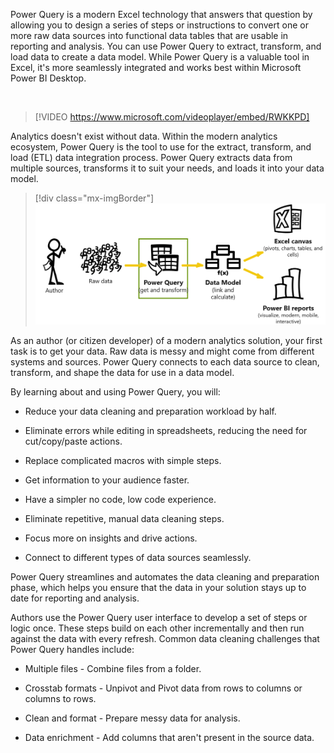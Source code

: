 Power Query is a modern Excel technology that answers that question by allowing you to design a series of steps or instructions to convert one or more raw data sources into functional data tables that are usable in reporting and analysis. You can use Power Query to extract, transform, and load data to create a data model. While Power Query is a valuable tool in Excel, it's more seamlessly integrated and works best within Microsoft Power BI Desktop.

&nbsp;
> [!VIDEO https://www.microsoft.com/videoplayer/embed/RWKKPD]

Analytics doesn't exist without data. Within the modern analytics ecosystem, Power Query is the tool to use for the extract, transform, and load (ETL) data integration process. Power Query extracts data from multiple sources, transforms it to suit your needs, and loads it into your data model.

> [!div class="mx-imgBorder"]
> [![Modern Analysis ecosystem: Author > Raw Data > Power Query > Data Model > Excel Canvas > Power BI Reports Focus on Power Query.](../media/1-power-query.png)](../media/1-power-query.png#lightbox)

As an author (or citizen developer) of a modern analytics solution, your first task is to get your data. Raw data is messy and might come from different systems and sources. Power Query connects to each data source to clean, transform, and shape the data for use in a data model.

By learning about and using Power Query, you will:

- Reduce your data cleaning and preparation workload by half.

- Eliminate errors while editing in spreadsheets, reducing the need for cut/copy/paste actions.

- Replace complicated macros with simple steps.

- Get information to your audience faster.

- Have a simpler no code, low code experience.

- Eliminate repetitive, manual data cleaning steps.

- Focus more on insights and drive actions.

- Connect to different types of data sources seamlessly.

Power Query streamlines and automates the data cleaning and preparation phase, which helps you ensure that the data in your solution stays up to date for reporting and analysis.

Authors use the Power Query user interface to develop a set of steps or logic once. These steps build on each other incrementally and then run against the data with every refresh. Common data cleaning challenges that Power Query handles include:

- Multiple files - Combine files from a folder.

- Crosstab formats - Unpivot and Pivot data from rows to columns or columns to rows.

- Clean and format - Prepare messy data for analysis.

- Data enrichment - Add columns that aren't present in the source data.
